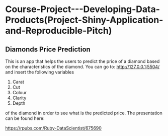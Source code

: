 # Course-Project---Developing-Data-Products(Project-Shiny-Application-and-Reproducible-Pitch)
## Diamonds Price Prediction
This is an app that helps the users to predict the price of a diamond based on the characteristics of the diamond.
You can go to: http://127.0.0.1:5504/ and insert the following variables

1. Carat
2. Cut
3. Colour
4. Clarity
5. Depth

of the diamond in order to see what is the predicted price. The presentation can be found here:

https://rpubs.com/Ruby-DataScientist/675690
